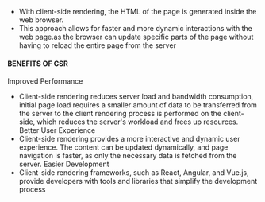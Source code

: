 * With client-side rendering, the HTML of the page is generated inside the web browser. 
* This approach allows for faster and more dynamic interactions with the web page.as the browser can update specific parts of the page without having to reload the entire page from the server

#### BENEFITS OF CSR
Improved Performance
* Client-side rendering reduces server load and bandwidth consumption, initial page load requires a smaller amount of data to be transferred from the server to the client rendering process is performed on the client-side, which reduces the server's workload and frees up resources.
Better User Experience 
* Client-side rendering provides a more interactive and dynamic user experience. The content can be updated dynamically, and page navigation is faster, as only the necessary data is fetched from the server.
Easier Development 
* Client-side rendering frameworks, such as React, Angular, and Vue.js, provide developers with tools and libraries that simplify the development process
